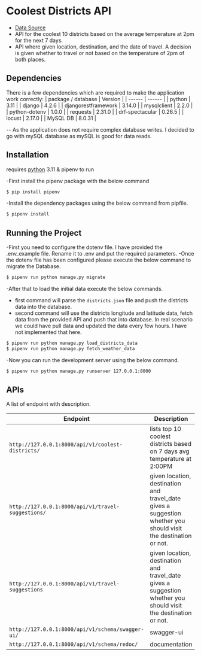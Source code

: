 # Coolest Districts API
- [Data Source](https://open-meteo.com/en/docs)
- API for the coolest 10 districts based on the average temperature at 2pm for the next 7 days.
- API where given location, destination, and the date of travel. A decision is given whether to travel or not based on the temperature of 2pm of both places.

## Dependencies
There is a few dependencies which are required to make the application work correctly:
| package / database | Version |
| ------ | ------ |
| python | 3.11 |
| django | 4.2.6 |
| djangorestframework | 3.14.0 |
| mysqlclient | 2.2.0 |
| python-dotenv | 1.0.0 |
| requests | 2.31.0 |
| drf-spectacular | 0.26.5 |
| locust | 2.17.0 |
| MySQL DB | 8.0.31 |

-- As the application does not require complex database writes. I decided to go with mySQL database as mySQL is good for data reads.

## Installation
requires [python](https://www.python.org/) 3.11 & pipenv to run

-First install the pipenv package with the below command
```sh
$ pip install pipenv
```
-Install the dependency packages using the below command from pipfile.
```sh
$ pipenv install
```

## Running the Project

-First you need to configure the dotenv file. I have provided the .env_example file. Rename it to .env and put the required parameters.
-Once the dotenv file has been configured please execute the below command to migrate the Database.
```sh
$ pipenv run python manage.py migrate
```

-After that to load the initial data execute the below commands.
- first command will parse the `districts.json` file and push the districts data into the database.
- second command will use the districts longitude and latitude data, fetch data from the provided API and push that into database. In real scenario we could have pull data and updated the data every few hours. I have not implemented that here.

```sh
$ pipenv run python manage.py load_districts_data
$ pipenv run python manage.py fetch_weather_data
```

-Now you can run the development server using the below command.
```sh
$ pipenv run python manage.py runserver 127.0.0.1:8000
```


## APIs

A list of endpoint with description.

| Endpoint | Description |
| -------- | ----------- |
| `http://127.0.0.1:8000/api/v1/coolest-districts/` | lists top 10 coolest districts based on 7 days avg temperature at 2:00PM |
| `http://127.0.0.1:8000/api/v1/travel-suggestions/` | given location, destination and travel_date gives a suggestion whether you should visit the destination or not. |
| `http://127.0.0.1:8000/api/v1/travel-suggestions` | given location, destination and travel_date gives a suggestion whether you should visit the destination or not. |
| `http://127.0.0.1:8000/api/v1/schema/swagger-ui/` | swagger-ui |
| `http://127.0.0.1:8000/api/v1/schema/redoc/` | documentation |
